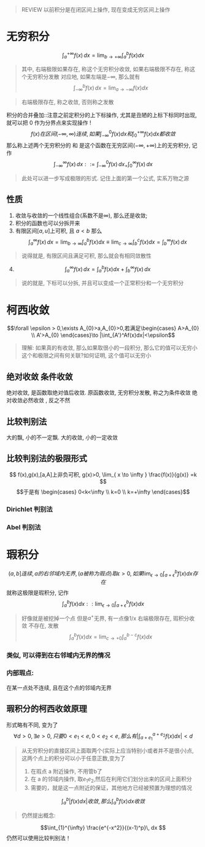 
>REVIEW
>以前积分是在闭区间上操作, 现在变成无穷区间上操作
# 无穷积分
$$\int_{a}^{+\infty} f(x) \, dx =\lim_{ b \to +\infty }\int_{a}^b f(x)dx $$
>其中, 右端极限如果存在, 称这个无穷积分收敛, 如果右端极限不存在, 称这个无穷积分发散
>对应地, 如果左端是$-\infty$, 那么就有
>$$\int_{-\infty}^{b} f(x) \, dx =\lim_{ a \to -\infty } f(x)dx$$

>右端极限存在, 称之收敛, 否则称之发散

积分的合并叠加::注意之前定积分的上下标操作, 尤其是丑陋的上标下标同时出现, 就可以把 0 作为分界点来实现操作 !
$$f(x)在区间(-\infty,\infty)连续, 如果\int_{-\infty}^0f(x)dx和\int_{0}^{+\infty}f(x)dx都收敛$$
那么称上述两个无穷积分的 和 是这个函数在无穷区间$(-\infty,+\infty)$上的无穷积分, 记作$$\int_{-\infty}^{\infty} f(x) \, dx::=\int_{-\infty}^{0}  f(x)\, dx _+\int_{0}^{\infty}  f(x)\, dx $$
> 此处可以进一步写成极限的形式. 
> 记住上面的第一个公式, 实系万物之源

## 性质
1. 收敛与收敛的一个线性组合(系数不是$\infty$), 那么还是收敛;
2. 积分的函数也可以分拆开来
3. 有限区间$[a,u]$上可积, 且 $a<b$ 那么$$\int_{a}^{\infty} f(x) \, dx =\lim_{ b \to \infty } \int_{a}^b f(x)dx\equiv \lim_{ c \to \infty }\int_{b}^cf(x)dx =\int_{b}^{\infty} f(x) \, dx $$
>说得就是, 有限区间且满足可积, 那么就会有相同敛散性

4. $$\int_{a}^{\infty} f(x) \, dx = \int_{a}^b  f(x)dx+\int_{b}^{\infty} f(x) \, dx $$
> 说的就是, 下标可以分拆, 并且可以变成一个正常积分和一个无穷积分

# 柯西收敛
$$\forall \epsilon > 0,\exists A_{0}>a,A_{0}>0,若满足\begin{cases}
A>A_{0} \\
A'>A_{0}
\end{cases}\to |\int_{A'}^Af(x)dx|<\epsilon$$
> 理解: 如果真的有收敛, 那么如果取很小的一段积分, 那么它的值可以无穷小
> 这个和极限之间有何关联?如何证明, 这个值可以无穷小

## 绝对收敛 条件收敛

绝对收敛, 是函数取绝对值后收敛. 原函数收敛, 无穷积分发散, 称之为条件收敛
绝对收敛必然收敛 , 反之不然
## 比较判别法
大的飘, 小的不一定飘. 大的收敛, 小的一定收敛
## 比较判别法的极限形式
$$
f(x),g(x),[a,A]上非负可积, g(x)>0, \lim_{ x \to \infty }   \frac{f(x)}{g(x)} =k
$$
$$于是有 \begin{cases}
0<k<\infty \\
k=0 \\
k=+\infty
\end{cases}$$
### Dirichlet 判别法
### Abel 判别法

# 瑕积分
$$(a,b]连续,a的右邻域内无界,(a被称为瑕点)取\epsilon>0,如果\lim_{ \epsilon \to 0}\int_{a+\epsilon} ^b f(x)dx存在$$
就称这极限是瑕积分, 记作$$\int _{a}^b f(x)dx::\lim_{ \epsilon \to 0}\int_{a+\epsilon} ^b f(x)dx$$
>好像就是被挖掉一个点
>但是$a^{+}$无界, 有一点像1/x
>右端极限存在, 瑕积分收敛
不存在, 发散
$$\int_{a}^b f(x)dx=\lim_{ c \to +0 } \int_{a}^{b-c}f(x)dx$$
### 类似, 可以得到在右邻域内无界的情况

### 内部瑕点:
在某一点处不连续, 且在这个点的邻域内无界

## 瑕积分的柯西收敛原理
形式略有不同, 变为了
$$\forall d>0,\exists e>0,只要0<e_{1}<e,0<e_{2}<e,那么有|\int_{a+e_{1}}^{a+e_{2}}f(x)dx|<d$$
> 从无穷积分的直接区间上面取两个(实际上应当特别小或者并不是很小)点, 这两个点上的积分可以小于任意正数,变为了
> 1. 在瑕点 a 附近操作, 不用管b了
> 2. 在 a 的邻域内操作, 取$e_{1}e_{2}$,然后在利用它们划分出来的区间上面积分
> 3. 需要的，就是这一点附近的保证，其他地方已经被预置为理想的情况

$$\int_{a}^b|f(x)dx|收敛,那么\int_{a}^b f(x)dx收敛$$
>仍然提出概念: 

$$\int_{1}^{\infty}  \frac{e^{-x^2}}{(x-1)^p}\, dx $$
仍然可以使用比较判别法！
